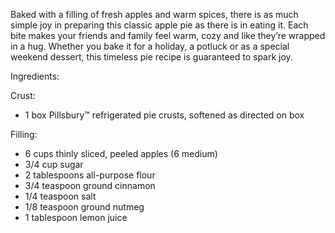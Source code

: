 Baked with a filling of fresh apples and warm spices, there is as much simple joy in preparing this classic apple pie as there is in eating it. Each bite makes your friends and family feel warm, cozy and like they’re wrapped in a hug. Whether you bake it for a holiday, a potluck or as a special weekend dessert, this timeless pie recipe is guaranteed to spark joy.

Ingredients:

Crust: 
- 1 box Pillsbury™ refrigerated pie crusts, softened as directed on box

Filling:
- 6 cups thinly sliced, peeled apples (6 medium)
- 3/4 cup sugar
- 2 tablespoons all-purpose flour
- 3/4 teaspoon ground cinnamon
- 1/4 teaspoon salt
- 1/8 teaspoon ground nutmeg
- 1 tablespoon lemon juice

